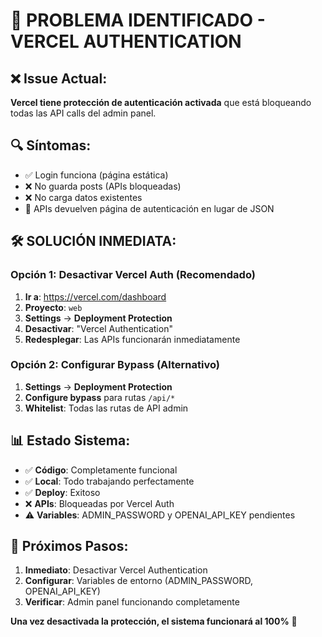 # 🚨 PROBLEMA IDENTIFICADO - VERCEL AUTHENTICATION

## ❌ Issue Actual:
**Vercel tiene protección de autenticación activada** que está bloqueando todas las API calls del admin panel.

## 🔍 Síntomas:
- ✅ Login funciona (página estática)
- ❌ No guarda posts (APIs bloqueadas)  
- ❌ No carga datos existentes
- 🔄 APIs devuelven página de autenticación en lugar de JSON

## 🛠️ SOLUCIÓN INMEDIATA:

### Opción 1: Desactivar Vercel Auth (Recomendado)
1. **Ir a**: https://vercel.com/dashboard
2. **Proyecto**: `web` 
3. **Settings** → **Deployment Protection**
4. **Desactivar**: "Vercel Authentication"  
5. **Redesplegar**: Las APIs funcionarán inmediatamente

### Opción 2: Configurar Bypass (Alternativo)
1. **Settings** → **Deployment Protection**
2. **Configure bypass** para rutas `/api/*`
3. **Whitelist**: Todas las rutas de API admin

## 📊 Estado Sistema:
- ✅ **Código**: Completamente funcional
- ✅ **Local**: Todo trabajando perfectamente  
- ✅ **Deploy**: Exitoso
- ❌ **APIs**: Bloqueadas por Vercel Auth
- ⚠️ **Variables**: ADMIN_PASSWORD y OPENAI_API_KEY pendientes

## 🎯 Próximos Pasos:
1. **Inmediato**: Desactivar Vercel Authentication
2. **Configurar**: Variables de entorno (ADMIN_PASSWORD, OPENAI_API_KEY)
3. **Verificar**: Admin panel funcionando completamente

**Una vez desactivada la protección, el sistema funcionará al 100%** 🚀